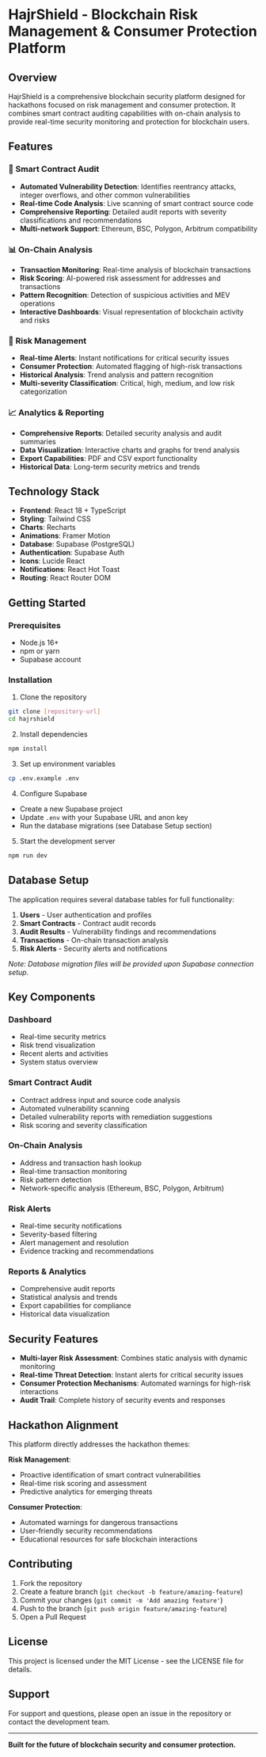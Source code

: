 # HajrShield - Blockchain Risk Management & Consumer Protection Platform

## Overview
HajrShield is a comprehensive blockchain security platform designed for hackathons focused on risk management and consumer protection. It combines smart contract auditing capabilities with on-chain analysis to provide real-time security monitoring and protection for blockchain users.

## Features

### 🔐 Smart Contract Audit
- **Automated Vulnerability Detection**: Identifies reentrancy attacks, integer overflows, and other common vulnerabilities
- **Real-time Code Analysis**: Live scanning of smart contract source code
- **Comprehensive Reporting**: Detailed audit reports with severity classifications and recommendations
- **Multi-network Support**: Ethereum, BSC, Polygon, Arbitrum compatibility

### 📊 On-Chain Analysis
- **Transaction Monitoring**: Real-time analysis of blockchain transactions
- **Risk Scoring**: AI-powered risk assessment for addresses and transactions
- **Pattern Recognition**: Detection of suspicious activities and MEV operations
- **Interactive Dashboards**: Visual representation of blockchain activity and risks

### 🚨 Risk Management
- **Real-time Alerts**: Instant notifications for critical security issues
- **Consumer Protection**: Automated flagging of high-risk transactions
- **Historical Analysis**: Trend analysis and pattern recognition
- **Multi-severity Classification**: Critical, high, medium, and low risk categorization

### 📈 Analytics & Reporting
- **Comprehensive Reports**: Detailed security analysis and audit summaries
- **Data Visualization**: Interactive charts and graphs for trend analysis
- **Export Capabilities**: PDF and CSV export functionality
- **Historical Data**: Long-term security metrics and trends

## Technology Stack

- **Frontend**: React 18 + TypeScript
- **Styling**: Tailwind CSS
- **Charts**: Recharts
- **Animations**: Framer Motion
- **Database**: Supabase (PostgreSQL)
- **Authentication**: Supabase Auth
- **Icons**: Lucide React
- **Notifications**: React Hot Toast
- **Routing**: React Router DOM

## Getting Started

### Prerequisites
- Node.js 16+ 
- npm or yarn
- Supabase account

### Installation

1. Clone the repository
```bash
git clone [repository-url]
cd hajrshield
```

2. Install dependencies
```bash
npm install
```

3. Set up environment variables
```bash
cp .env.example .env
```

4. Configure Supabase
- Create a new Supabase project
- Update `.env` with your Supabase URL and anon key
- Run the database migrations (see Database Setup section)

5. Start the development server
```bash
npm run dev
```

## Database Setup

The application requires several database tables for full functionality:

1. **Users** - User authentication and profiles
2. **Smart Contracts** - Contract audit records
3. **Audit Results** - Vulnerability findings and recommendations  
4. **Transactions** - On-chain transaction analysis
5. **Risk Alerts** - Security alerts and notifications

*Note: Database migration files will be provided upon Supabase connection setup.*

## Key Components

### Dashboard
- Real-time security metrics
- Risk trend visualization
- Recent alerts and activities
- System status overview

### Smart Contract Audit
- Contract address input and source code analysis
- Automated vulnerability scanning
- Detailed vulnerability reports with remediation suggestions
- Risk scoring and severity classification

### On-Chain Analysis  
- Address and transaction hash lookup
- Real-time transaction monitoring
- Risk pattern detection
- Network-specific analysis (Ethereum, BSC, Polygon, Arbitrum)

### Risk Alerts
- Real-time security notifications
- Severity-based filtering
- Alert management and resolution
- Evidence tracking and recommendations

### Reports & Analytics
- Comprehensive audit reports
- Statistical analysis and trends
- Export capabilities for compliance
- Historical data visualization

## Security Features

- **Multi-layer Risk Assessment**: Combines static analysis with dynamic monitoring
- **Real-time Threat Detection**: Instant alerts for critical security issues
- **Consumer Protection Mechanisms**: Automated warnings for high-risk interactions
- **Audit Trail**: Complete history of security events and responses

## Hackathon Alignment

This platform directly addresses the hackathon themes:

**Risk Management**:
- Proactive identification of smart contract vulnerabilities
- Real-time risk scoring and assessment
- Predictive analytics for emerging threats

**Consumer Protection**:
- Automated warnings for dangerous transactions
- User-friendly security recommendations
- Educational resources for safe blockchain interactions

## Contributing

1. Fork the repository
2. Create a feature branch (`git checkout -b feature/amazing-feature`)
3. Commit your changes (`git commit -m 'Add amazing feature'`)
4. Push to the branch (`git push origin feature/amazing-feature`)
5. Open a Pull Request

## License

This project is licensed under the MIT License - see the LICENSE file for details.

## Support

For support and questions, please open an issue in the repository or contact the development team.

---

**Built for the future of blockchain security and consumer protection.**